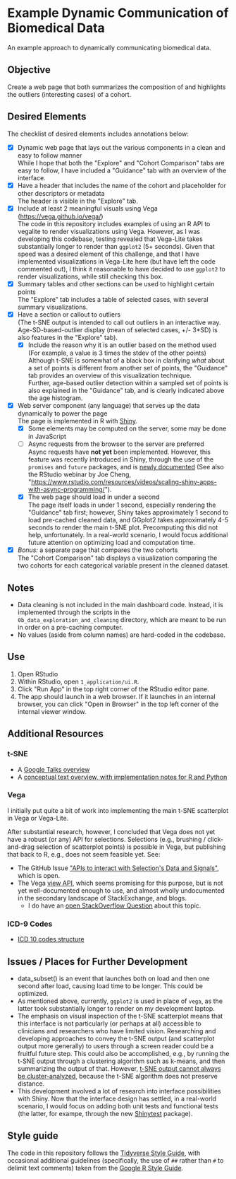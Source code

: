 # Example Dynamic Communication of Biomedical Data

An example approach to dynamically communicating biomedical data.

## Objective

Create a web page that both summarizes the composition of and highlights the outliers (interesting cases) of a cohort.

## Desired Elements

The checklist of desired elements includes annotations below:

- [X] Dynamic web page that lays out the various components in a clean and easy to follow manner  
  While I hope that both the "Explore" and "Cohort Comparison" tabs are easy to follow, I have included a "Guidance" tab with an overview of the interface.
- [X] Have a header that includes the name of the cohort and placeholder for other descriptors or metadata  
  The header is visible in the "Explore" tab.
- [X] Include at least 2 meaningful visuals using Vega (https://vega.github.io/vega/)  
  The code in this repository includes examples of using an R API to vegalite to render visualizations using Vega. However, as I was developing this codebase, testing revealed that Vega-Lite takes substantially longer to render than `ggplot2` (5+ seconds). Given that speed was a desired element of this challenge, and that I have implemented visualizations in Vega-Lite here (but have left the code commented out), I think it reasonable to have decided to use `ggplot2` to render visualizations, while still checking this box.
- [X] Summary tables and other sections can be used to highlight certain points  
  The "Explore" tab includes a table of selected cases, with several summary visualizations.
- [X] Have a section or callout to outliers  
    (The t-SNE output is intended to call out outliers in an interactive way. Age-SD-based-outlier display (mean of selected cases, +/- 3*SD) is also features in the "Explore" tab). 
	- [X] Include the reason why it is an outlier based on the method used (For example, a value is 3 times the stdev of the other points)  
	  Although t-SNE is somewhat of a black box in clarifying *what* about a set of points is different from another set of points, the "Guidance" tab provides an overview of this visualization technique.  
	  Further, age-based outlier detection within a sampled set of points is also explained in the "Guidance" tab, and is clearly indicated above the age histogram.
- [X] Web server component (any language) that serves up the data dynamically to power the page  
  The page is implemented in R with [Shiny](https://shiny.rstudio.com/).
	- [X] Some elements may be computed on the server, some may be done in JavaScript
	- [ ] Async requests from the browser to the server are preferred  
	  Async requests have **not yet** been implemented. However, this feature was recently introduced in Shiny, through the use of the `promises` and `future` packages, and is [newly documented](https://rstudio.github.io/promises/articles/shiny.html) (See also the RStudio webinar by Joe Cheng, "https://www.rstudio.com/resources/videos/scaling-shiny-apps-with-async-programming/").
	- [X] The web page should load in under a second  
	  The page itself loads in under 1 second, especially rendering the "Guidance" tab first; however, Shiny takes approximately 1 second to load pre-cached cleaned data, and GGplot2 takes approximately 4-5 seconds to render the main t-SNE plot. Precomputing this did not help, unfortunately. In a real-world scenario, I would focus additional future attention on optimizing load and computation time.
- [X] *Bonus:* a separate page that compares the two cohorts  
  The "Cohort Comparison" tab displays a visualization comparing the two cohorts for each categorical variable present in the cleaned dataset.

## Notes

- Data cleaning is not included in the main dashboard code. Instead, it is implemented through the scripts in the `0b_data_exploration_and_cleaning` directory, which are meant to be run in order on a pre-caching computer.
- No values (aside from column names) are hard-coded in the codebase.

## Use

1. Open RStudio
1. Within RStudio, open `1_application/ui.R`.
1. Click "Run App" in the top right corner of the RStudio editor pane.
1. The app should launch in a web browser. If it launches in an internal browser, you can click "Open in Browser" in the top left corner of the internal viewer window.

## Additional Resources

### t-SNE

- A [Google Talks overview](https://medium.com/@Zelros/anomaly-detection-with-t-sne-211857b1cd00)
- A [conceptual text overview, with implementation notes for R and Python](https://www.analyticsvidhya.com/blog/2017/01/t-sne-implementation-r-python/)

### Vega

I initially put quite a bit of work into implementing the main t-SNE scatterplot in Vega or Vega-Lite.

After substantial research, however, I concluded that Vega does not yet have a robust (or any) API for selections. Selections (e.g., brushing / click-and-drag selection of scatterplot points) is possible in Vega, but publishing that back to R, e.g., does not seem feasible yet. See:

- The GitHub Issue ["APIs to interact with Selection's Data and Signals"](https://github.com/vega/vega-lite/issues/1830), which is open.
- The Vega [view API](https://vega.github.io/vega/docs/api/view/), which seems promising for this purpose, but is not yet well-documented enough to use, and almost wholly undocumented in the secondary landscape of StackExchange, and blogs.
  - I do have an [open StackOverflow Question](https://stackoverflow.com/questions/50902820/are-selections-in-vega-visualizations-accessible-from-outside-vega) about this topic.

### ICD-9 Codes

- [ICD 10 codes structure](https://www.webpt.com/blog/post/understanding-icd-10-code-structure)

## Issues / Places for Further Development

- data_subset() is an event that launches both on load and then one second after load, causing load time to be longer. This could be optimized.
- As mentioned above, currently, `ggplot2` is used in place of `vega`, as the latter took substantially longer to render on my development laptop.
- The emphasis on visual inspection of the t-SNE scatterplot means that this interface is not particularly (or perhaps at all) accessible to clinicians and researchers who have limited vision. Researching and developing approaches to convey the t-SNE output (and scatterplot output more generally) to users through a screen reader could be a fruitful future step. This could also be accomplished, e.g., by running the t-SNE output through a clustering algorithm such as k-means, and then summarizing the output of that. However, [t-SNE output cannot always be cluster-analyzed](https://stats.stackexchange.com/questions/263539/clustering-on-the-output-of-t-sne/264647#264647), because the t-SNE algorithm does not preserve distance.
- This development involved a lot of research into interface possibilities with Shiny. Now that the interface design has settled, in a real-world scenario, I would focus on adding both unit tests and functional tests (the latter, for exampe, through the new [Shinytest](https://www.rstudio.com/resources/webinars/testing-shiny-applications-with-shinytest/) package).

## Style guide

The code in this repository follows the [Tidyverse Style Guide](http://style.tidyverse.org), with occasional additional guidelines (specifically, the use of `##` rather than `#` to delimit text comments) taken from the [Google R Style Guide](https://google.github.io/styleguide/Rguide.xml).
